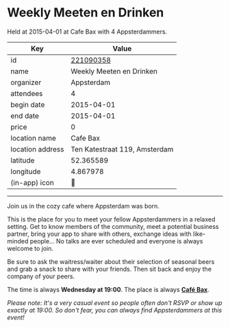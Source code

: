# Weekly Meeten en Drinken
Held at 2015-04-01 at Cafe Bax with 4 Appsterdammers.
        
|Key|Value
|---|---|
|id|[221090358](https://www.meetup.com/appsterdam/events/221090358/)|
|name|Weekly Meeten en Drinken|
|organizer|Appsterdam|
|attendees|4|
|begin date|2015-04-01|
|end date|2015-04-01|
|price|0|
|location name|Cafe Bax|
|location address|Ten Katestraat 119, Amsterdam|
|latitude|52.365589|
|longitude|4.867978|
|(in-app) icon|🍺|

---

Join us in the cozy cafe where Appsterdam was born.

This is the place for you to meet your fellow Appsterdammers in a relaxed setting. Get to know members of the community, meet a potential business partner, bring your app to share with others, exchange ideas with like-minded people... No talks are ever scheduled and everyone is always welcome to join.

Be sure to ask the waitress/waiter about their selection of seasonal beers and grab a snack to share with your friends. Then sit back and enjoy the company of your peers.

The time is always **Wednesday at 19:00**. The place is always **[Café Bax](http://www.cafebax.nl/)**.

*Please note: It's a very casual event so people often don't RSVP or show up exactly at 19:00. So don't fear, you can *always* find Appsterdammers at this event!*


